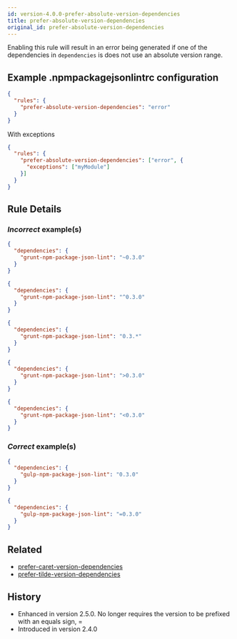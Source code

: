 ```yaml
---
id: version-4.0.0-prefer-absolute-version-dependencies
title: prefer-absolute-version-dependencies
original_id: prefer-absolute-version-dependencies
---
```


Enabling this rule will result in an error being generated if one of the dependencies in `dependencies` is does not use an absolute version range.

## Example .npmpackagejsonlintrc configuration

```json
{
  "rules": {
    "prefer-absolute-version-dependencies": "error"
  }
}
```

With exceptions

```json
{
  "rules": {
    "prefer-absolute-version-dependencies": ["error", {
      "exceptions": ["myModule"]
    }]
  }
}
```

## Rule Details

### *Incorrect* example(s)

```json
{
  "dependencies": {
    "grunt-npm-package-json-lint": "~0.3.0"
  }
}
```

```json
{
  "dependencies": {
    "grunt-npm-package-json-lint": "^0.3.0"
  }
}
```

```json
{
  "dependencies": {
    "grunt-npm-package-json-lint": "0.3.*"
  }
}
```

```json
{
  "dependencies": {
    "grunt-npm-package-json-lint": ">0.3.0"
  }
}
```

```json
{
  "dependencies": {
    "grunt-npm-package-json-lint": "<0.3.0"
  }
}
```

### *Correct* example(s)

```json
{
  "dependencies": {
    "gulp-npm-package-json-lint": "0.3.0"
  }
}
```

```json
{
  "dependencies": {
    "gulp-npm-package-json-lint": "=0.3.0"
  }
}
```

## Related

* [prefer-caret-version-dependencies](prefer-caret-version-dependencies.md)
* [prefer-tilde-version-dependencies](prefer-tilde-version-dependencies.md)

## History

* Enhanced in version 2.5.0. No longer requires the version to be prefixed with an equals sign, =
* Introduced in version 2.4.0
